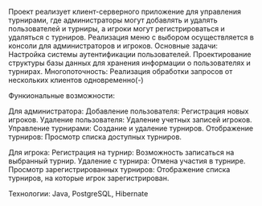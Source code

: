 Проект реализует клиент-серверного приложение для управления турнирами, где администраторы могут добавлять и удалять пользователей и турниры, а игроки могут регистрироваться и удаляться с турниров.
Реализация меню с выбором осуществляется в консоли для администраторов и игроков.
Основные задачи:  
Настройка системы аутентификации пользователей.
Проектирование структуры базы данных для хранения информации о пользователях и турнирах.
Многопоточность: Реализация обработки запросов от нескольких клиентов одновременно(-)

Функиональные возможности:

Для администратора:
Добавление пользователя: Регистрация новых игроков.
Удаление пользователя: Удаление учетных записей игроков.
Управление турнирами: Создание и удаление турниров.
Отображение турниров: Просмотр списка доступных турниров.


Для игрока:
Регистрация на турнир: Возможность записаться на выбранный турнир.
Удаление с турнира: Отмена участия в турнире.
Просмотр зарегистрированных турниров: Отображение списка турниров, на которые игрок зарегистрирован.

Технологии: 
 Java,  PostgreSQL, Hibernate
